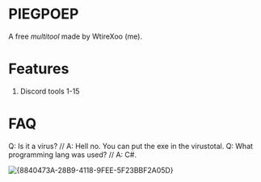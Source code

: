 # PIEGPOEP

A free *multitool* made by WtireXoo (me).

# Features

1. Discord tools 1-15

# FAQ

Q: Is it a virus? // A: Hell no. You can put the exe in the virustotal.
Q: What programming lang was used? // A: C#.

![{8840473A-28B9-4118-9FEE-5F23BBF2A05D}](https://github.com/user-attachments/assets/f6593b96-3080-4a15-8305-d50fe535f9c2)
